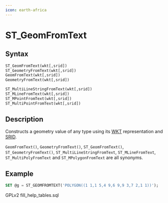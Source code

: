 ```yaml
---
icon: earth-africa
---
```


# ST\_GeomFromText

## Syntax

```sql
ST_GeomFromText(wkt[,srid])
ST_GeometryFromText(wkt[,srid])
GeomFromText(wkt[,srid])
GeometryFromText(wkt[,srid])

ST_MultiLineStringFromText(wkt[,srid])
ST_MLineFromText(wkt[,srid])
ST_MPointFromText(wkt[,srid])
ST_MultiPointFromText(wkt[,srid])
```

## Description

Constructs a geometry value of any type using its [WKT](wkt-definition.md) representation and [SRID](../geometry-properties/st_srid.md).

`GeomFromText()`, `GeometryFromText()`, `ST_GeomFromText()`, `ST_GeometryFromText()`, `ST_MultiLineStringFromText`, `ST_MLineFromText`, `ST_MultiPolyFromText` and `ST_MPolygonFromText` are all synonyms.

## Example

```sql
SET @g = ST_GEOMFROMTEXT('POLYGON((1 1,1 5,4 9,6 9,9 3,7 2,1 1))');
```

GPLv2 fill\_help\_tables.sql
